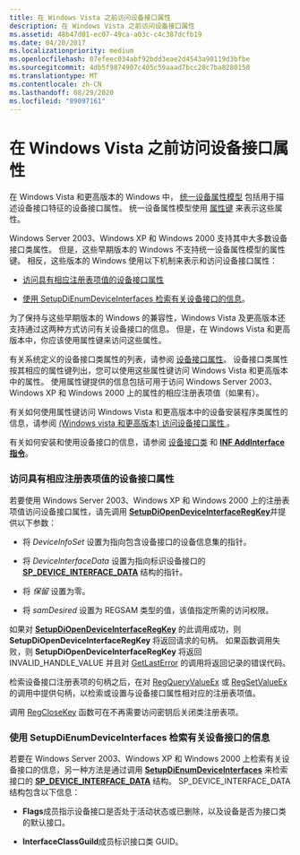 ```yaml
---
title: 在 Windows Vista 之前访问设备接口属性
description: 在 Windows Vista 之前访问设备接口属性
ms.assetid: 48b47d01-ec07-49ca-a03c-c4c387dcfb19
ms.date: 04/20/2017
ms.localizationpriority: medium
ms.openlocfilehash: 07efeec034abf92bdd3eae2d4543a90119d3bfbe
ms.sourcegitcommit: 4db5f9874907c405c59aaad7bcc28c7ba8280150
ms.translationtype: MT
ms.contentlocale: zh-CN
ms.lasthandoff: 08/29/2020
ms.locfileid: "89097161"
---
```

# <a name="accessing-device-interface-properties-before-windows-vista"></a>在 Windows Vista 之前访问设备接口属性


在 Windows Vista 和更高版本的 Windows 中， [统一设备属性模型](unified-device-property-model--windows-vista-and-later-.md) 包括用于描述设备接口特征的设备接口属性。 统一设备属性模型使用 [属性键](property-keys.md) 来表示这些属性。

Windows Server 2003、Windows XP 和 Windows 2000 支持其中大多数设备接口类属性。 但是，这些早期版本的 Windows 不支持统一设备属性模型的属性键。 相反，这些版本的 Windows 使用以下机制来表示和访问设备接口属性：

-   [访问具有相应注册表项值的设备接口属性](#accessing-device-interface-properties-that-have-corresponding-registry)

-   [使用 SetupDiEnumDeviceInterfaces 检索有关设备接口的信息](#using-setupdienumdeviceinterfaces-to-retrieve-information-about-a-devi)。

为了保持与这些早期版本的 Windows 的兼容性，Windows Vista 及更高版本还支持通过这两种方式访问有关设备接口的信息。 但是，在 Windows Vista 和更高版本中，你应该使用属性键来访问这些属性。

有关系统定义的设备接口类属性的列表，请参阅 [设备接口属性](/previous-versions/ff541409(v=vs.85))。 设备接口类属性按其相应的属性键列出，您可以使用这些属性键访问 Windows Vista 和更高版本中的属性。 使用属性键提供的信息包括可用于访问 Windows Server 2003、Windows XP 和 Windows 2000 上的属性的相应注册表项值（如果有）。

有关如何使用属性键访问 Windows Vista 和更高版本中的设备安装程序类属性的信息，请参阅 [ (Windows vista 和更高版本) 访问设备接口属性 ](accessing-device-interface-properties--windows-vista-and-later-.md)。

有关如何安装和使用设备接口的信息，请参阅 [设备接口类](./overview-of-device-interface-classes.md) 和 [**INF AddInterface 指令**](inf-addinterface-directive.md)。

### <a name="accessing-device-interface-properties-that-have-corresponding-registry-entry-values"></a><a href="" id="accessing-device-interface-properties-that-have-corresponding-registry"></a> 访问具有相应注册表项值的设备接口属性

若要使用 Windows Server 2003、Windows XP 和 Windows 2000 上的注册表项值访问设备接口属性，请先调用 [**SetupDiOpenDeviceInterfaceRegKey**](/windows/desktop/api/setupapi/nf-setupapi-setupdiopendeviceinterfaceregkey)并提供以下参数：

-   将 *DeviceInfoSet* 设置为指向包含设备接口的设备信息集的指针。

-   将 *DeviceInterfaceData* 设置为指向标识设备接口的 [**SP_DEVICE_INTERFACE_DATA**](/windows/desktop/api/setupapi/ns-setupapi-_sp_device_interface_data) 结构的指针。

-   将 *保留* 设置为零。

-   将 *samDesired* 设置为 REGSAM 类型的值，该值指定所需的访问权限。

如果对 [**SetupDiOpenDeviceInterfaceRegKey**](/windows/desktop/api/setupapi/nf-setupapi-setupdiopendeviceinterfaceregkey) 的此调用成功，则 **SetupDiOpenDeviceInterfaceRegKey** 将返回请求的句柄。 如果函数调用失败，则 **SetupDiOpenDeviceInterfaceRegKey** 将返回 INVALID_HANDLE_VALUE 并且对 [GetLastError](https://go.microsoft.com/fwlink/p/?linkid=169416) 的调用将返回记录的错误代码。

检索设备接口注册表项的句柄之后，在对 [RegQueryValueEx](https://go.microsoft.com/fwlink/p/?linkid=95398) 或 [RegSetValueEx](https://go.microsoft.com/fwlink/p/?linkid=95399) 的调用中提供句柄，以检索或设置与设备接口属性相对应的注册表项值。

调用 [RegCloseKey](https://go.microsoft.com/fwlink/p/?linkid=194543) 函数可在不再需要访问密钥后关闭类注册表项。

### <a name="using-setupdienumdeviceinterfaces-to-retrieve-information-about-a-device-interface"></a><a href="" id="using-setupdienumdeviceinterfaces-to-retrieve-information-about-a-devi"></a> 使用 SetupDiEnumDeviceInterfaces 检索有关设备接口的信息

若要在 Windows Server 2003、Windows XP 和 Windows 2000 上检索有关设备接口的信息，另一种方法是通过调用 [**SetupDiEnumDeviceInterfaces**](/windows/desktop/api/setupapi/nf-setupapi-setupdienumdeviceinterfaces) 来检索接口的 [**SP_DEVICE_INTERFACE_DATA**](/windows/desktop/api/setupapi/ns-setupapi-_sp_device_interface_data) 结构。 SP_DEVICE_INTERFACE_DATA 结构包含以下信息：

-   **Flags**成员指示设备接口是否处于活动状态或已删除，以及设备是否为接口类的默认接口。

-   **InterfaceClassGuild**成员标识接口类 GUID。

 

